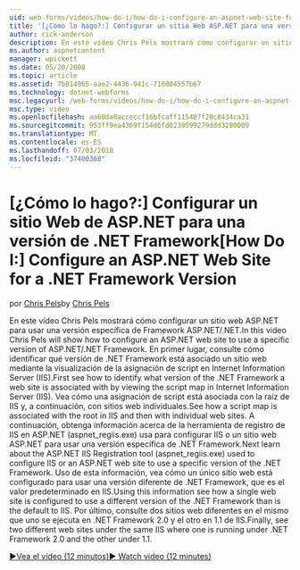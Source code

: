 ```yaml
---
uid: web-forms/videos/how-do-i/how-do-i-configure-an-aspnet-web-site-for-a-net-framework-version
title: '[¿Cómo lo hago?:] Configurar un sitio Web ASP.NET para una versión de .NET Framework | Microsoft Docs'
author: rick-anderson
description: En este vídeo Chris Pels mostrará cómo configurar un sitio web ASP.NET para usar una versión específica de Framework ASP.NET/.NET. En primer lugar, consulte cómo identificar qué v...
ms.author: aspnetcontent
manager: wpickett
ms.date: 05/20/2008
ms.topic: article
ms.assetid: 7b814965-aae2-4436-941c-710804557b67
ms.technology: dotnet-webforms
msc.legacyurl: /web-forms/videos/how-do-i/how-do-i-configure-an-aspnet-web-site-for-a-net-framework-version
msc.type: video
ms.openlocfilehash: aa60da0acceccf16bfcaff115487f20c8434ca31
ms.sourcegitcommit: 953ff9ea4369f154d6fd0239599279ddd3280009
ms.translationtype: MT
ms.contentlocale: es-ES
ms.lasthandoff: 07/03/2018
ms.locfileid: "37400368"
---
```

<a name="how-do-i-configure-an-aspnet-web-site-for-a-net-framework-version"></a><span data-ttu-id="534b1-104">[¿Cómo lo hago?:] Configurar un sitio Web de ASP.NET para una versión de .NET Framework</span><span class="sxs-lookup"><span data-stu-id="534b1-104">[How Do I:] Configure an ASP.NET Web Site for a .NET Framework Version</span></span>
====================
<span data-ttu-id="534b1-105">por [Chris Pels](https://twitter.com/chrispels)</span><span class="sxs-lookup"><span data-stu-id="534b1-105">by [Chris Pels](https://twitter.com/chrispels)</span></span>

<span data-ttu-id="534b1-106">En este vídeo Chris Pels mostrará cómo configurar un sitio web ASP.NET para usar una versión específica de Framework ASP.NET/.NET.</span><span class="sxs-lookup"><span data-stu-id="534b1-106">In this video Chris Pels will show how to configure an ASP.NET web site to use a specific version of ASP.NET/.NET Framework.</span></span> <span data-ttu-id="534b1-107">En primer lugar, consulte cómo identificar qué versión de .NET Framework está asociado un sitio web mediante la visualización de la asignación de script en Internet Information Server (IIS).</span><span class="sxs-lookup"><span data-stu-id="534b1-107">First see how to identify what version of the .NET Framework a web site is associated with by viewing the script map in Internet Information Server (IIS).</span></span> <span data-ttu-id="534b1-108">Vea cómo una asignación de script está asociada con la raíz de IIS y, a continuación, con sitios web individuales.</span><span class="sxs-lookup"><span data-stu-id="534b1-108">See how a script map is associated with the root in IIS and then with individual web sites.</span></span> <span data-ttu-id="534b1-109">A continuación, obtenga información acerca de la herramienta de registro de IIS en ASP.NET (aspnet\_regiis.exe) usa para configurar IIS o un sitio web ASP.NET para usar una versión específica de .NET Framework.</span><span class="sxs-lookup"><span data-stu-id="534b1-109">Next learn about the ASP.NET IIS Registration tool (aspnet\_regiis.exe) used to configure IIS or an ASP.NET web site to use a specific version of the .NET Framework.</span></span> <span data-ttu-id="534b1-110">Uso de esta información, vea cómo un único sitio web está configurado para usar una versión diferente de .NET Framework, que es el valor predeterminado en IIS.</span><span class="sxs-lookup"><span data-stu-id="534b1-110">Using this information see how a single web site is configured to use a different version of the .NET Framework than is the default to IIS.</span></span> <span data-ttu-id="534b1-111">Por último, consulte dos sitios web diferentes en el mismo que uno se ejecuta en .NET Framework 2.0 y el otro en 1.1 de IIS.</span><span class="sxs-lookup"><span data-stu-id="534b1-111">Finally, see two different web sites under the same IIS where one is running under .NET Framework 2.0 and the other under 1.1.</span></span>

[<span data-ttu-id="534b1-112">&#9654;Vea el vídeo (12 minutos)</span><span class="sxs-lookup"><span data-stu-id="534b1-112">&#9654; Watch video (12 minutes)</span></span>](https://channel9.msdn.com/Blogs/ASP-NET-Site-Videos/how-do-i-configure-an-aspnet-web-site-for-a-net-framework-version)
